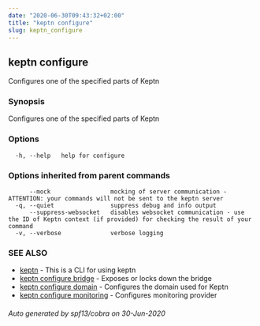 ```yaml
---
date: "2020-06-30T09:43:32+02:00"
title: "keptn configure"
slug: keptn_configure
---
```

## keptn configure

Configures one of the specified parts of Keptn

### Synopsis

Configures one of the specified parts of Keptn

### Options

```
  -h, --help   help for configure
```

### Options inherited from parent commands

```
      --mock                 mocking of server communication - ATTENTION: your commands will not be sent to the keptn server
  -q, --quiet                suppress debug and info output
      --suppress-websocket   disables websocket communication - use the ID of Keptn context (if provided) for checking the result of your command
  -v, --verbose              verbose logging
```

### SEE ALSO

* [keptn](../keptn/)	 - This is a CLI for using keptn
* [keptn configure bridge](../keptn_configure_bridge/)	 - Exposes or locks down the bridge
* [keptn configure domain](../keptn_configure_domain/)	 - Configures the domain used for Keptn
* [keptn configure monitoring](../keptn_configure_monitoring/)	 - Configures monitoring provider

###### Auto generated by spf13/cobra on 30-Jun-2020

